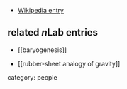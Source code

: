 

* [Wikipedia entry](http://en.wikipedia.org/wiki/Andrei_Sakharov)

## related $n$Lab entries

* [[baryogenesis]]

* [[rubber-sheet analogy of gravity]]

category: people